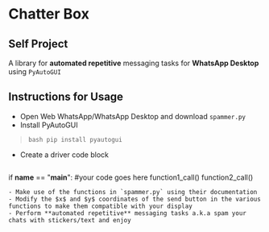 # Chatter Box

## Self Project

A library for **automated repetitive** messaging tasks for **WhatsApp Desktop** using `PyAutoGUI`

## Instructions for Usage

- Open Web WhatsApp/WhatsApp Desktop and download `spammer.py` 
- Install PyAutoGUI
> ```bash pip install pyautogui```

- Create a driver code block
> ```python
if __name__ == "__main__":
  #your code goes here
  function1_call()
  function2_call()
```
- Make use of the functions in `spammer.py` using their documentation
- Modify the $x$ and $y$ coordinates of the send button in the various functions to make them compatible with your display
- Perform **automated repetitive** messaging tasks a.k.a spam your chats with stickers/text and enjoy
